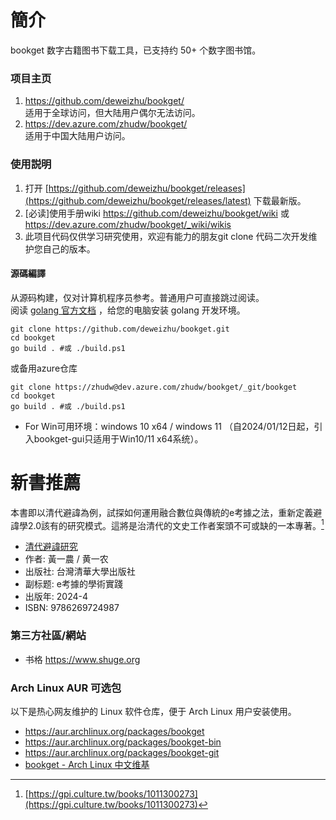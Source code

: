 # 簡介

bookget 数字古籍图书下载工具，已支持约 50+ 个数字图书馆。 

### 项目主页
1. https://github.com/deweizhu/bookget/   
   适用于全球访问，但大陆用户偶尔无法访问。
1. https://dev.azure.com/zhudw/bookget/   
   适用于中国大陆用户访问。



### 使用説明
1. 打开 [https://github.com/deweizhu/bookget/releases](https://github.com/deweizhu/bookget/releases/latest) 下载最新版。
1. [必读]使用手册wiki https://github.com/deweizhu/bookget/wiki 或 https://dev.azure.com/zhudw/bookget/_wiki/wikis
1. 此项目代码仅供学习研究使用，欢迎有能力的朋友git clone 代码二次开发维护您自己的版本。

#### 源碼編譯
从源码构建，仅对计算机程序员参考。普通用户可直接跳过阅读。   
阅读 [golang 官方文档](https://golang.google.cn/doc/install) ，给您的电脑安装 golang 开发环境。
```shell
git clone https://github.com/deweizhu/bookget.git
cd bookget
go build . #或 ./build.ps1
```
或备用azure仓库
```shell
git clone https://zhudw@dev.azure.com/zhudw/bookget/_git/bookget
cd bookget
go build . #或 ./build.ps1
```

- For Win可用环境：windows 10 x64 / windows 11 （自2024/01/12日起，引入bookget-gui只适用于Win10/11 x64系统）。

# 新書推薦

本書即以清代避諱為例，試探如何運用融合數位與傳統的e考據之法，重新定義避諱學2.0該有的研究模式。這將是治清代的文史工作者案頭不可或缺的一本專著。[^1]
-  [清代避諱研究](https://gpi.culture.tw/books/1011300273)
- 作者: 黃一農 / 黄一农
- 出版社: 台灣清華大學出版社
- 副标题: e考據的學術實踐
- 出版年: 2024-4
- ISBN: 9786269724987
[^1]:[https://gpi.culture.tw/books/1011300273](https://gpi.culture.tw/books/1011300273)

### 第三方社區/網站
- 书格 https://www.shuge.org
### Arch Linux AUR 可选包
以下是热心网友维护的 Linux 软件仓库，便于 Arch Linux 用户安装使用。
-  https://aur.archlinux.org/packages/bookget
-  https://aur.archlinux.org/packages/bookget-bin
-  https://aur.archlinux.org/packages/bookget-git
-  [bookget -  Arch Linux 中文维基](https://wiki.archlinuxcn.org/wiki/Bookget)


